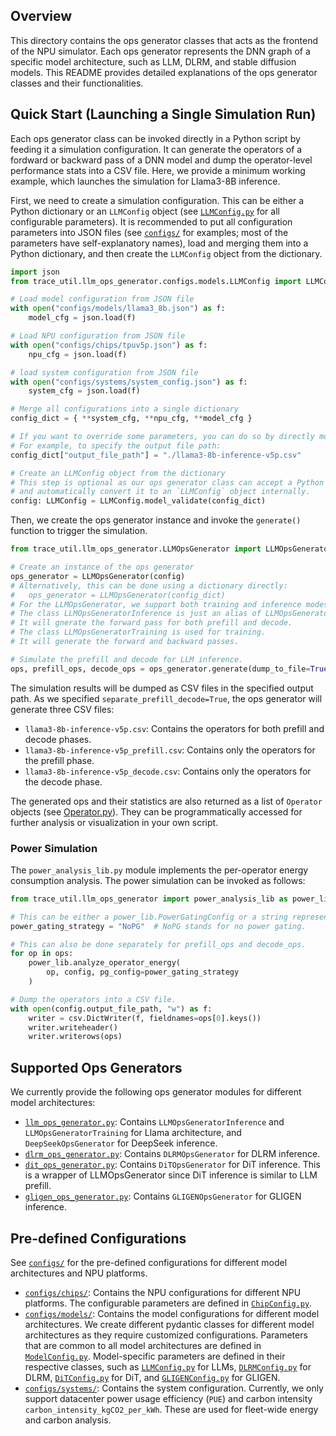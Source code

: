 ## Overview

This directory contains the ops generator classes that acts as the frontend of the NPU simulator.
Each ops generator represents the DNN graph of a specific model architecture, such as LLM, DLRM, and stable diffusion models.
This README provides detailed explanations of the ops generator classes and their functionalities.


## Quick Start (Launching a Single Simulation Run)

Each ops generator class can be invoked directly in a Python script by feeding it a simulation configuration. It can generate the operators of a fordward or backward pass of a DNN model and dump the operator-level performance stats into a CSV file. Here, we provide a minimum working example, which launches the simulation for Llama3-8B inference.

First, we need to create a simulation configuration. This can be either a Python dictionary or an `LLMConfig` object (see [`LLMConfig.py`](configs/models/LLMConfig.py) for all configurable parameters).
It is recommended to put all configuration parameters into JSON files (see [`configs/`](configs/) for examples; most of the parameters have self-explanatory names), load and merging them into a Python dictionary, and then create the `LLMConfig` object from the dictionary.
```python
import json
from trace_util.llm_ops_generator.configs.models.LLMConfig import LLMConfig

# Load model configuration from JSON file
with open("configs/models/llama3_8b.json") as f:
    model_cfg = json.load(f)

# Load NPU configuration from JSON file
with open("configs/chips/tpuv5p.json") as f:
    npu_cfg = json.load(f)

# load system configuration from JSON file
with open("configs/systems/system_config.json") as f:
    system_cfg = json.load(f)

# Merge all configurations into a single dictionary
config_dict = { **system_cfg, **npu_cfg, **model_cfg }

# If you want to override some parameters, you can do so by directly modifying the dictionary.
# For example, to specify the output file path:
config_dict["output_file_path"] = "./llama3-8b-inference-v5p.csv"

# Create an LLMConfig object from the dictionary
# This step is optional as our ops generator class can accept a Python dictionary directly
# and automatically convert it to an `LLMConfig` object internally.
config: LLMConfig = LLMConfig.model_validate(config_dict)
```

Then, we create the ops generator instance and invoke the `generate()` function to trigger the simulation.
```python
from trace_util.llm_ops_generator.LLMOpsGenerator import LLMOpsGenerator

# Create an instance of the ops generator
ops_generator = LLMOpsGenerator(config)
# Alternatively, this can be done using a dictionary directly:
#   ops_generator = LLMOpsGenerator(config_dict)
# For the LLMOpsGenerator, we support both training and inference modes.
# The class LLMOpsGeneratorInference is just an alias of LLMOpsGenerator.
# It will gnerate the forward pass for both prefill and decode.
# The class LLMOpsGeneratorTraining is used for training.
# It will generate the forward and backward passes.

# Simulate the prefill and decode for LLM inference.
ops, prefill_ops, decode_ops = ops_generator.generate(dump_to_file=True, separate_prefill_decode=True)
```
The simulation results will be dumped as CSV files in the specified output path.
As we specified `separate_prefill_decode=True`, the ops generator will generate three CSV files:
- `llama3-8b-inference-v5p.csv`: Contains the operators for both prefill and decode phases.
- `llama3-8b-inference-v5p_prefill.csv`: Contains only the operators for the prefill phase.
- `llama3-8b-inference-v5p_decode.csv`: Contains only the operators for the decode phase.

The generated ops and their statistics are also returned as a list of `Operator` objects (see [Operator.py](Operator.py)). They can be programmatically accessed for further analysis or visualization in your own script.

### Power Simulation
The `power_analysis_lib.py` module implements the per-operator energy consumption analysis.
The power simulation can be invoked as follows:
```python
from trace_util.llm_ops_generator import power_analysis_lib as power_lib

# This can be either a power_lib.PowerGatingConfig or a string representing a pre-defined power gating strategy. See the get_power_gating_config() function in power_analysis_lib.py for more details.
power_gating_strategy = "NoPG"  # NoPG stands for no power gating.

# This can also be done separately for prefill_ops and decode_ops.
for op in ops:
    power_lib.analyze_operator_energy(
        op, config, pg_config=power_gating_strategy
    )

# Dump the operators into a CSV file.
with open(config.output_file_path, "w") as f:
    writer = csv.DictWriter(f, fieldnames=ops[0].keys())
    writer.writeheader()
    writer.writerows(ops)
```

## Supported Ops Generators

We currently provide the following ops generator modules for different model architectures:
- [`llm_ops_generator.py`](llm_ops_generator.py): Contains `LLMOpsGeneratorInference` and `LLMOpsGeneratorTraining` for Llama architecture, and `DeepSeekOpsGenerator` for DeepSeek inference.
- [`dlrm_ops_generator.py`](dlrm_ops_generator.py): Contains `DLRMOpsGenerator` for DLRM inference.
- [`dit_ops_generator.py`](dit_ops_generator.py): Contains `DiTOpsGenerator` for DiT inference. This is a wrapper of LLMOpsGenerator since DiT inference is similar to LLM prefill.
- [`gligen_ops_generator.py`](gligen_ops_generator.py): Contains `GLIGENOpsGenerator` for GLIGEN inference.

## Pre-defined Configurations

See [`configs/`](configs/) for the pre-defined configurations for different model architectures and NPU platforms.
- [`configs/chips/`](configs/chips/): Contains the NPU configurations for different NPU platforms. The configurable parameters are defined in [`ChipConfig.py`](configs/chips/ChipConfig.py).
- [`configs/models/`](configs/models/): Contains the model configurations for different model architectures. We create different pydantic classes for different model architectures as they require customized configurations. Parameters that are common to all model architectures are defined in [`ModelConfig.py`](configs/models/ModelConfig.py). Model-specific parameters are defined in their respective classes, such as [`LLMConfig.py`](configs/models/LLMConfig.py) for LLMs, [`DLRMConfig.py`](configs/models/DLRMConfig.py) for DLRM, [`DiTConfig.py`](configs/models/DiTConfig.py) for DiT, and [`GLIGENConfig.py`](configs/models/GLIGENConfig.py) for GLIGEN.
- [`configs/systems/`](configs/systems/): Contains the system configuration. Currently, we only support datacenter power usage efficiency (`PUE`) and carbon intensity `carbon_intensity_kgCO2_per_kWh`. These are used for fleet-wide energy and carbon analysis.